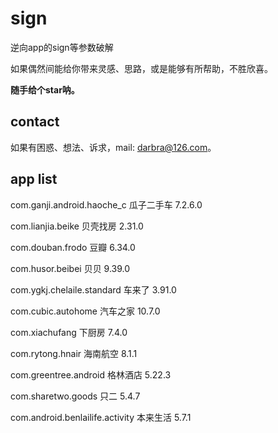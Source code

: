 # sign
逆向app的sign等参数破解

如果偶然间能给你带来灵感、思路，或是能够有所帮助，不胜欣喜。

**随手给个star呐。**

## contact

如果有困惑、想法、诉求，mail: darbra@126.com。

## app list

com.ganji.android.haoche_c 瓜子二手车 7.2.6.0

com.lianjia.beike 贝壳找房 2.31.0

com.douban.frodo 豆瓣 6.34.0

com.husor.beibei 贝贝 9.39.0

com.ygkj.chelaile.standard 车来了 3.91.0

com.cubic.autohome 汽车之家 10.7.0

com.xiachufang 下厨房 7.4.0

com.rytong.hnair 海南航空 8.1.1

com.greentree.android 格林酒店 5.22.3

com.sharetwo.goods 只二 5.4.7

com.android.benlailife.activity 本来生活 5.7.1

